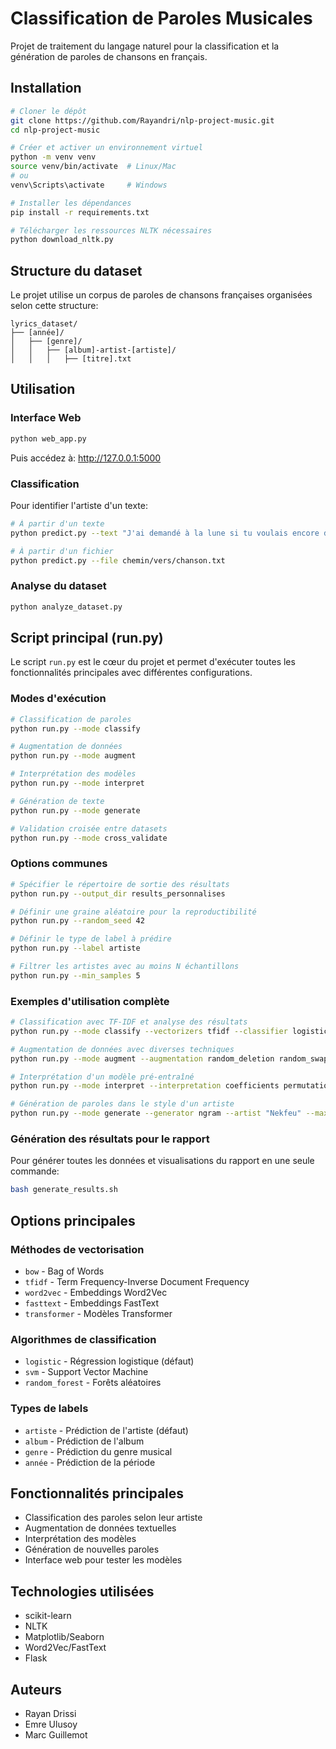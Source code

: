 # Classification de Paroles Musicales

Projet de traitement du langage naturel pour la classification et la génération de paroles de chansons en français.

## Installation

```bash
# Cloner le dépôt
git clone https://github.com/Rayandri/nlp-project-music.git
cd nlp-project-music

# Créer et activer un environnement virtuel
python -m venv venv
source venv/bin/activate  # Linux/Mac
# ou
venv\Scripts\activate     # Windows

# Installer les dépendances
pip install -r requirements.txt

# Télécharger les ressources NLTK nécessaires
python download_nltk.py
```

## Structure du dataset

Le projet utilise un corpus de paroles de chansons françaises organisées selon cette structure:

```
lyrics_dataset/
├── [année]/
│   ├── [genre]/
│   │   ├── [album]-artist-[artiste]/
│   │   │   ├── [titre].txt
```

## Utilisation

### Interface Web

```bash
python web_app.py
```

Puis accédez à: http://127.0.0.1:5000

### Classification

Pour identifier l'artiste d'un texte:

```bash
# À partir d'un texte
python predict.py --text "J'ai demandé à la lune si tu voulais encore de moi"

# À partir d'un fichier
python predict.py --file chemin/vers/chanson.txt
```

### Analyse du dataset

```bash
python analyze_dataset.py
```

## Script principal (run.py)

Le script `run.py` est le cœur du projet et permet d'exécuter toutes les fonctionnalités principales avec différentes configurations.

### Modes d'exécution

```bash
# Classification de paroles
python run.py --mode classify

# Augmentation de données
python run.py --mode augment

# Interprétation des modèles
python run.py --mode interpret

# Génération de texte
python run.py --mode generate

# Validation croisée entre datasets
python run.py --mode cross_validate
```

### Options communes

```bash
# Spécifier le répertoire de sortie des résultats
python run.py --output_dir results_personnalises

# Définir une graine aléatoire pour la reproductibilité
python run.py --random_seed 42

# Définir le type de label à prédire
python run.py --label artiste

# Filtrer les artistes avec au moins N échantillons
python run.py --min_samples 5
```

### Exemples d'utilisation complète

```bash
# Classification avec TF-IDF et analyse des résultats
python run.py --mode classify --vectorizers tfidf --classifier logistic --confusion_matrix

# Augmentation de données avec diverses techniques
python run.py --mode augment --augmentation random_deletion random_swap synonym_replacement --augmentation_factor 0.5

# Interprétation d'un modèle pré-entraîné
python run.py --mode interpret --interpretation coefficients permutation --model_path results/models/best_artiste.pkl

# Génération de paroles dans le style d'un artiste
python run.py --mode generate --generator ngram --artist "Nekfeu" --max_length 200
```

### Génération des résultats pour le rapport

Pour générer toutes les données et visualisations du rapport en une seule commande:

```bash
bash generate_results.sh
```

## Options principales

### Méthodes de vectorisation
- `bow` - Bag of Words
- `tfidf` - Term Frequency-Inverse Document Frequency
- `word2vec` - Embeddings Word2Vec
- `fasttext` - Embeddings FastText
- `transformer` - Modèles Transformer

### Algorithmes de classification
- `logistic` - Régression logistique (défaut)
- `svm` - Support Vector Machine
- `random_forest` - Forêts aléatoires

### Types de labels
- `artiste` - Prédiction de l'artiste (défaut)
- `album` - Prédiction de l'album
- `genre` - Prédiction du genre musical
- `année` - Prédiction de la période

## Fonctionnalités principales

- Classification des paroles selon leur artiste
- Augmentation de données textuelles
- Interprétation des modèles
- Génération de nouvelles paroles
- Interface web pour tester les modèles

## Technologies utilisées

- scikit-learn
- NLTK
- Matplotlib/Seaborn
- Word2Vec/FastText
- Flask

## Auteurs
- Rayan Drissi
- Emre Ulusoy
- Marc Guillemot

